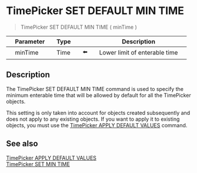 # TimePicker SET DEFAULT MIN TIME

> TimePicker SET DEFAULT MIN TIME ( minTime )

|     | Parameter |     | Type |     |     |     | Description |     |
| --- | --- | --- | --- | --- | --- | --- | --- | --- |
|     | minTime |     | Time |     | ⬅️ |     | Lower limit of enterable time |     |

## Description

The TimePicker SET DEFAULT MIN TIME command is used to specify the minimum enterable time that will be allowed by default for all the TimePicker objects.

This setting is only taken into account for objects created subsequently and does not apply to any existing objects. If you want to apply it to existing objects, you must use the [TimePicker APPLY DEFAULT VALUES](TimePicker%20APPLY%20DEFAULT%20VALUES.md "TimePicker APPLY DEFAULT VALUES") command.

## See also

[TimePicker APPLY DEFAULT VALUES](TimePicker%20APPLY%20DEFAULT%20VALUES.md)  
[TimePicker SET MIN TIME](TimePicker%20SET%20MIN%20TIME.md)
